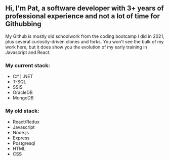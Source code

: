 ## Hi, I'm Pat, a software developer with 3+ years of professional experience and not a lot of time for Githubbing

My Github is mostly old schoolwork from the coding bootcamp I did in 2021, plus several curiosity-driven clones and forks. You won't see the bulk of my work here, but it does show you the evolution of my early training in Javascript and React.

### My current stack:
- C# | .NET
- T-SQL
- SSIS
- OracleDB
- MongoDB

### My old stack:
- React/Redux
- Javascript
- Node.js
- Express
- Postgresql
- HTML
- CSS
<!--
**ande8126/ande8126** is a ✨ _special_ ✨ repository because its `README.md` (this file) appears on your GitHub profile.

Here are some ideas to get you started:

- 🔭 I’m currently working on ...
- 🌱 I’m currently learning ...
- 👯 I’m looking to collaborate on ...
- 🤔 I’m looking for help with ...
- 💬 Ask me about ...
- 📫 How to reach me: ...
- 😄 Pronouns: ...
- ⚡ Fun fact: ...
-->
